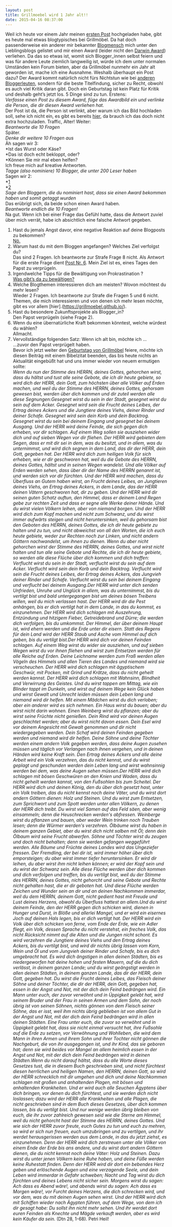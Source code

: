 ```yaml
---
layout: post
title: Grillmoebel wird 1 Jahr alt!!
date: 2015-04-16 08:37:00
---
```


Weil ich heute vor einem Jahr meinen [ersten Post](http://grillmoebel.github.io/2014/05/23/first-post/) hochgeladen habe, gibt es heute mal etwas blogtypisches bei Grillmöbel. Da hat doch passenderweise ein anderer mir bekannter [Blogmensch](https://tschellufjek.wordpress.com/) mich unter den Lieblingsblogs gelistet und mir einen Award (leider nicht den [Darwin Award](http://de.wikipedia.org/wiki/Darwin_Award)) verliehen. Da das so etwas ist, womit sich Blogger\_innen selbst feiern und was für andere Leute ziemlich langweilig ist, würde ich dem unter normalen Umständen kein Forum bieten, aber da Grillmöbel nunmehr ein Jahr alt geworden ist, mache ich eine Ausnahme. Weshalb überhaupt ein Post dazu? Der Award kommt natürlich nicht fürs Nichtstun wie bei [anderen Bloggerleuten](http://yhaupenthal.org/1429218406.htm), sondern für die beste Titelfindung, sicher zu Recht, obwohl es auch viel Kritik daran gibt. Doch ein Geburtstag ist kein Platz für Kritik und deshalb geht’s jetzt los. 5 Dinge sind zu tun. Erstens:<br>
	*Verfasse einen Post zu diesem Award, füge das Awardbild ein und verlinke die Person, die 	dir diesen Award verliehen hat.*
<br> Der Post ist da, die Person ist verlinkt, aber warum ich das Bild hochladen soll, sehe ich nicht ein, es gibt es bereits [hier](https://tschellufjek.wordpress.com/), da brauch ich das doch nicht extra hochzuladen. Traffic, Alter! Weiter: <br>
*Beantworte die 10 Fragen* <br>
Später.<br>
*Denke dir weitere 10 Fragen aus*<br>
Äh sagen wir 3:<br>
*Ist das Wurst oder Käse?<br>
*Das ist doch echt bekloppt, oder?<br>
*Können Sie mir mal eben helfen?<br>
Ich freue mich auf kreative Antworten.<br>
*Tagge (also nominiere) 10 Blogger, die unter 200 Leser haben*<br>
Sagen wir 2:<br>
*[1](https://tschellufjek.wordpress.com/)<br>
*[2](http://yhaupenthal.org/1429218406.htm)<br>
*Sage den Bloggern, die du nominiert hast, dass sie einen Award bekommen haben und somit getaggt wurden*<br>
Das erübrigt sich, da beide schon einen Award haben.<br>
*Beantworte endlich die 10 Fragen!*<br>
Na gut. Wenn ich bei einer Frage das Gefühl hatte, dass die Antwort zuviel über mich verrät, habe ich absichtlich eine falsche Antwort gegeben.<br>
1. Hast du jemals Angst davor, eine negative Reaktion auf deine Blogposts zu bekommen?<br>
[Nö.](https://grillmoebel.github.io/2014/07/16/twelvth-post/)
2. Warum hast du mit dem Bloggen angefangen? Welches Ziel verfolgst du?<br>
Das sind 2 Fragen. Ich beantworte zur Strafe Frage 8 nicht. Als Antwort für die erste Frage dient [Post Nr. 6](https://grillmoebel.github.io/2014/06/08/sixth-post/). Mein Ziel ist es, eines Tages den Papst zu verprügeln.
3. Irgendwelche Tipps für die Bewältigung von Prokrastination ?<br>
[Was gibt’s da zu bewältigen?](https://grillmoebel.github.io/)
4. Welche Blogthemen interessieren dich am meisten? Wovon möchtest du mehr lesen?<br>
Wieder 2 Fragen. Ich beantworte zur Strafe die Fragen 5 und 6 nicht. Themen, die mich interessieren und von denen ich mehr lesen möchte, gibt es vor allem [hier].(https://grillmoebel.github.io/).
7. Hast du besondere Zukunftsprojekte als Blogger_in?<br>Den Papst verprügeln (siehe Frage 2).
9. Wenn du eine übernatürliche Kraft bekommen könntest, welche würdest du wählen?<br>Allmacht.
10. Vervollständige folgenden Satz: Wenn ich alt bin, möchte ich …<br>...zuvor den Papst verprügelt haben.<br>
Bevor ich jetzt weiter den [Geburtstag von Grillmöbel](https://grillmoebel.github.io/2015/04/16/fourtyseventh-post/) feiere, möchte ich diesen Beiträg mit einem Bibelzitat beenden, das bis heute nichts an Aktualität eingebüßt hat und uns immer wieder von neuem ermutigen sollte:<br>*Wenn du nun der Stimme des HERRN, deines Gottes, gehorchen wirst, dass du hältst und tust alle seine Gebote, die ich dir heute gebiete, so wird dich der HERR, dein Gott, zum höchsten über alle Völker auf Erden machen, und weil du der Stimme des HERRN, deines Gottes, gehorsam gewesen bist, werden über dich kommen und dir zuteil werden alle diese Segnungen:Gesegnet wirst du sein in der Stadt, gesegnet wirst du sein auf dem Acker. Gesegnet wird sein die Frucht deines Leibes, der Ertrag deines Ackers und die Jungtiere deines Viehs, deiner Rinder und deiner Schafe. Gesegnet wird sein dein Korb und dein Backtrog. Gesegnet wirst du sein bei deinem Eingang und gesegnet bei deinem Ausgang. Und der HERR wird deine Feinde, die sich gegen dich erheben, vor dir schlagen. Auf einem Weg sollen sie ausziehen wider dich und auf sieben Wegen vor dir fliehen. Der HERR wird gebieten dem Segen, dass er mit dir sei in dem, was du besitzt, und in allem, was du unternimmst, und wird dich segnen in dem Land, das dir der HERR, dein Gott, gegeben hat. Der HERR wird dich zum heiligen Volk für sich erheben, wie er dir geschworen hat, weil du die Gebote des HERRN, deines Gottes, hältst und in seinen Wegen wandelst. Und alle Völker auf Erden werden sehen, dass über dir der Name des HERRN genannt ist, und werden sich vor dir fürchten. Und der HERR wird machen, dass du Überfluss an Gutem haben wirst, an Frucht deines Leibes, an Jungtieren deines Viehs, an Ertrag deines Ackers, in dem Lande, das der HERR deinen Vätern geschworen hat, dir zu geben. Und der HERR wird dir seinen guten Schatz auftun, den Himmel, dass er deinem Land Regen gebe zur rechten Zeit und dass er segne alle Werke deiner Hände. Und du wirst vielen Völkern leihen, aber von niemand borgen. Und der HERR wird dich zum Kopf machen und nicht zum Schwanz, und du wirst immer aufwärts steigen und nicht heruntersinken, weil du gehorsam bist den Geboten des HERRN, deines Gottes, die ich dir heute gebiete zu halten und zu tun, und nicht abweichst von all den Worten, die ich euch heute gebiete, weder zur Rechten noch zur Linken, und nicht andern Göttern nachwandelst, um ihnen zu dienen. Wenn du aber nicht gehorchen wirst der Stimme des HERRN, deines Gottes, und wirst nicht halten und tun alle seine Gebote und Rechte, die ich dir heute gebiete, so werden alle diese Flüche über dich kommen und dich treffen: Verflucht wirst du sein in der Stadt, verflucht wirst du sein auf dem Acker. Verflucht wird sein dein Korb und dein Backtrog. Verflucht wird sein die Frucht deines Leibes, der Ertrag deines Ackers, das Jungvieh deiner Rinder und Schafe. Verflucht wirst du sein bei deinem Eingang und verflucht bei deinem Ausgang.Der HERR wird unter dich senden Unfrieden, Unruhe und Unglück in allem, was du unternimmst, bis du vertilgt bist und bald untergegangen bist um deines bösen Treibens willen, weil du mich verlassen hast. Der HERR wird dir die Pest anhängen, bis er dich vertilgt hat in dem Lande, in das du kommst, es einzunehmen. Der HERR wird dich schlagen mit Auszehrung, Entzündung und hitzigem Fieber, Getreidebrand und Dürre; die werden dich verfolgen, bis du umkommst. Der Himmel, der über deinem Haupt ist, wird ehern werden und die Erde unter dir eisern. Statt des Regens für dein Land wird der HERR Staub und Asche vom Himmel auf dich geben, bis du vertilgt bist.Der HERR wird dich vor deinen Feinden schlagen. Auf einem Weg wirst du wider sie ausziehen, und auf sieben Wegen wirst du vor ihnen fliehen und wirst zum Entsetzen werden für alle Reiche auf Erden. Deine Leichname werden zum Fraß werden allen Vögeln des Himmels und allen Tieren des Landes und niemand wird sie verscheuchen. Der HERR wird dich schlagen mit ägyptischem Geschwür, mit Pocken, mit Grind und Krätze, dass du nicht geheilt werden kannst. Der HERR wird dich schlagen mit Wahnsinn, Blindheit und Verwirrung des Geistes. Und du wirst tappen am Mittag, wie ein Blinder tappt im Dunkeln, und wirst auf deinem Wege kein Glück haben und wirst Gewalt und Unrecht leiden müssen dein Leben lang und niemand wird dir helfen. Mit einem Mädchen wirst du dich verloben; aber ein anderer wird es sich nehmen. Ein Haus wirst du bauen; aber du wirst nicht darin wohnen. Einen Weinberg wirst du pflanzen; aber du wirst seine Früchte nicht genießen. Dein Rind wird vor deinen Augen geschlachtet werden; aber du wirst nicht davon essen. Dein Esel wird vor deinem Angesicht mit Gewalt genommen und dir nicht wiedergegeben werden. Dein Schaf wird deinen Feinden gegeben werden und niemand wird dir helfen. Deine Söhne und deine Töchter werden einem andern Volk gegeben werden, dass deine Augen zusehen müssen und täglich vor Verlangen nach ihnen vergehen, und in deinen Händen wird keine Kraft sein. Den Ertrag deines Ackers und alle deine Arbeit wird ein Volk verzehren, das du nicht kennst, und du wirst geplagt und geschunden werden dein Leben lang und wirst wahnsinnig werden bei dem, was deine Augen sehen müssen.Der HERR wird dich schlagen mit bösen Geschwüren an den Knien und Waden, dass du nicht geheilt werden kannst, von den Fußsohlen bis zum Scheitel. Der HERR wird dich und deinen König, den du über dich gesetzt hast, unter ein Volk treiben, das du nicht kennst noch deine Väter, und du wirst dort andern Göttern dienen: Holz und Steinen. Und du wirst zum Entsetzen, zum Sprichwort und zum Spott werden unter allen Völkern, zu denen der HERR dich treibt. Du wirst viel Samen auf das Feld säen, aber wenig einsammeln; denn die Heuschrecken werden's abfressen. Weinberge wirst du pflanzen und bauen, aber weder Wein trinken noch Trauben lesen; denn die Würmer werden's verzehren. Ölbäume wirst du haben in deinem ganzen Gebiet, aber du wirst dich nicht salben mit Öl; denn dein Ölbaum wird seine Frucht abwerfen. Söhne und Töchter wirst du zeugen und doch nicht behalten; denn sie werden gefangen weggeführt werden. Alle Bäume und Früchte deines Landes wird das Ungeziefer fressen. Der Fremdling, der bei dir ist, wird immer höher über dich emporsteigen; du aber wirst immer tiefer heruntersinken. Er wird dir leihen, du aber wirst ihm nicht leihen können; er wird der Kopf sein und du wirst der Schwanz sein. Alle diese Flüche werden über dich kommen und dich verfolgen und treffen, bis du vertilgt bist, weil du der Stimme des HERRN, deines Gottes, nicht gehorcht und seine Gebote und Rechte nicht gehalten hast, die er dir geboten hat. Und diese Flüche werden Zeichen und Wunder sein an dir und an deinen Nachkommen immerdar, weil du dem HERRN, deinem Gott, nicht gedient hast mit Freude und Lust deines Herzens, obwohl du Überfluss hattest an allem.Und du wirst deinem Feinde, den der HERR gegen dich schicken wird, dienen in Hunger und Durst, in Blöße und allerlei Mangel, und er wird ein eisernes Joch auf deinen Hals legen, bis er dich vertilgt hat. Der HERR wird ein Volk über dich schicken von ferne, vom Ende der Erde, wie ein Adler fliegt, ein Volk, dessen Sprache du nicht verstehst, ein freches Volk, das nicht Rücksicht nimmt auf die Alten und die Jungen nicht schont. Es wird verzehren die Jungtiere deines Viehs und den Ertrag deines Ackers, bis du vertilgt bist, und wird dir nichts übrig lassen vom Korn, Wein und Öl und vom Jungvieh deiner Rinder und Schafe, bis es dich umgebracht hat. Es wird dich ängstigen in allen deinen Städten, bis es niedergeworfen hat deine hohen und festen Mauern, auf die du dich verlässt, in deinem ganzen Lande; und du wirst geängstigt werden in allen deinen Städten, in deinem ganzen Lande, das dir der HERR, dein Gott, gegeben hat. Du wirst die Frucht deines Leibes, das Fleisch deiner Söhne und deiner Töchter, die dir der HERR, dein Gott, gegeben hat, essen in der Angst und Not, mit der dich dein Feind bedrängen wird. Ein Mann unter euch, der zuvor verwöhnt und in Üppigkeit gelebt hat, wird seinem Bruder und der Frau in seinen Armen und dem Sohn, der noch übrig ist von seinen Söhnen, nichts gönnen von dem Fleisch seiner Söhne, das er isst, weil ihm nichts übrig geblieben ist von allem Gut in der Angst und Not, mit der dich dein Feind bedrängen wird in allen deinen Städten. Eine Frau unter euch, die zuvor so verwöhnt und in Üppigkeit gelebt hat, dass sie nicht einmal versucht hat, ihre Fußsohle auf die Erde zu setzen, vor Verwöhnung und Wohlleben, die wird dem Mann in ihren Armen und ihrem Sohn und ihrer Tochter nicht gönnen die Nachgeburt, die von ihr ausgegangen ist, und ihr Kind, das sie geboren hat; denn sie wird beides vor Mangel an allem heimlich essen in der Angst und Not, mit der dich dein Feind bedrängen wird in deinen Städten.Wenn du nicht darauf hältst, dass du alle Worte dieses Gesetzes tust, die in diesem Buch geschrieben sind, und nicht fürchtest diesen herrlichen und heiligen Namen, den HERRN, deinen Gott, so wird der HERR schrecklich mit dir umgehen und dich und deine Nachkommen schlagen mit großen und anhaltenden Plagen, mit bösen und anhaltenden Krankheiten. Und er wird auch alle Seuchen Ägyptens über dich bringen, vor denen du dich fürchtest, und sie werden dich nicht loslassen; dazu wird der HERR alle Krankheiten und alle Plagen, die nicht geschrieben sind in dem Buch dieses Gesetzes, über dich kommen lassen, bis du vertilgt bist. Und nur wenige werden übrig bleiben von euch, die ihr zuvor zahlreich gewesen seid wie die Sterne am Himmel, weil du nicht gehorcht hast der Stimme des HERRN, deines Gottes. Und wie sich der HERR zuvor freute, euch Gutes zu tun und euch zu mehren, so wird er sich nun freuen, euch umzubringen und zu vertilgen, und ihr werdet herausgerissen werden aus dem Lande, in das du jetzt ziehst, es einzunehmen. Denn der HERR wird dich zerstreuen unter alle Völker von einem Ende der Erde bis ans andere, und du wirst dort andern Göttern dienen, die du nicht kennst noch deine Väter: Holz und Steinen. Dazu wirst du unter jenen Völkern keine Ruhe haben, und deine Füße werden keine Ruhestatt finden. Denn der HERR wird dir dort ein bebendes Herz geben und erlöschende Augen und eine verzagende Seele, und dein Leben wird immerdar in Gefahr schweben; Nacht und Tag wirst du dich fürchten und deines Lebens nicht sicher sein. Morgens wirst du sagen: Ach dass es Abend wäre!, und abends wirst du sagen: Ach dass es Morgen wäre!, vor Furcht deines Herzens, die dich schrecken wird, und vor dem, was du mit deinen Augen sehen wirst. Und der HERR wird dich mit Schiffen wieder nach Ägypten führen, auf dem Wege, von dem ich dir gesagt habe: Du sollst ihn nicht mehr sehen. Und ihr werdet dort euren Feinden als Knechte und Mägde verkauft werden, aber es wird kein Käufer da sein.* (Dtn 28, 1-68). Petri Heil!
